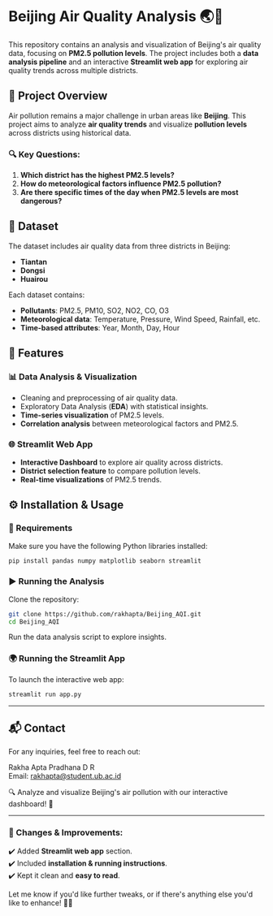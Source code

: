 # Beijing Air Quality Analysis 🌏💨

This repository contains an analysis and visualization of Beijing's air quality data, focusing on **PM2.5 pollution levels**. The project includes both a **data analysis pipeline** and an interactive **Streamlit web app** for exploring air quality trends across multiple districts.

## 📌 Project Overview

Air pollution remains a major challenge in urban areas like **Beijing**. This project aims to analyze **air quality trends** and visualize **pollution levels** across districts using historical data.

### 🔍 Key Questions:
1. **Which district has the highest PM2.5 levels?**
2. **How do meteorological factors influence PM2.5 pollution?**
3. **Are there specific times of the day when PM2.5 levels are most dangerous?**

## 📂 Dataset

The dataset includes air quality data from three districts in Beijing:
- **Tiantan**
- **Dongsi**
- **Huairou**

Each dataset contains:
- **Pollutants**: PM2.5, PM10, SO2, NO2, CO, O3
- **Meteorological data**: Temperature, Pressure, Wind Speed, Rainfall, etc.
- **Time-based attributes**: Year, Month, Day, Hour

## 🚀 Features

### 📊 Data Analysis & Visualization
- Cleaning and preprocessing of air quality data.
- Exploratory Data Analysis (**EDA**) with statistical insights.
- **Time-series visualization** of PM2.5 levels.
- **Correlation analysis** between meteorological factors and PM2.5.

### 🌐 Streamlit Web App
- **Interactive Dashboard** to explore air quality across districts.
- **District selection feature** to compare pollution levels.
- **Real-time visualizations** of PM2.5 trends.

## ⚙️ Installation & Usage

### 🔧 Requirements
Make sure you have the following Python libraries installed:
```bash
pip install pandas numpy matplotlib seaborn streamlit
```

### ▶️ Running the Analysis
Clone the repository:
```bash
git clone https://github.com/rakhapta/Beijing_AQI.git
cd Beijing_AQI
```
Run the data analysis script to explore insights.

### 🌍 Running the Streamlit App
To launch the interactive web app:
```bash
streamlit run app.py
```

---

## 📬 Contact
For any inquiries, feel free to reach out:

Rakha Apta Pradhana D R  
Email: rakhapta@student.ub.ac.id  

🔍 Analyze and visualize Beijing's air pollution with our interactive dashboard! 🚀

---

### 🔹 Changes & Improvements:
✔️ Added **Streamlit web app** section.  
✔️ Included **installation & running instructions**.  
✔️ Kept it clean and **easy to read**.  

Let me know if you'd like further tweaks, or if there's anything else you'd like to enhance! 🚀🔥